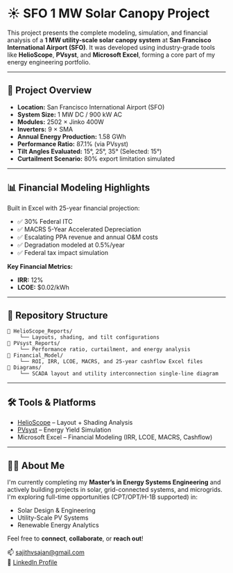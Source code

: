 # ☀️ SFO 1 MW Solar Canopy Project

This project presents the complete modeling, simulation, and financial analysis of a **1 MW utility-scale solar canopy system** at **San Francisco International Airport (SFO)**. It was developed using industry-grade tools like **HelioScope**, **PVsyst**, and **Microsoft Excel**, forming a core part of my energy engineering portfolio.

---

## 📌 Project Overview

- **Location:** San Francisco International Airport (SFO)
- **System Size:** 1 MW DC / 900 kW AC
- **Modules:** 2502 × Jinko 400W
- **Inverters:** 9 × SMA
- **Annual Energy Production:** 1.58 GWh
- **Performance Ratio:** 87.1% (via PVsyst)
- **Tilt Angles Evaluated:** 15°, 25°, 35° (Selected: 15°)
- **Curtailment Scenario:** 80% export limitation simulated

---

## 📊 Financial Modeling Highlights

Built in Excel with 25-year financial projection:
- ✅ 30% Federal ITC
- ✅ MACRS 5-Year Accelerated Depreciation
- ✅ Escalating PPA revenue and annual O&M costs
- ✅ Degradation modeled at 0.5%/year
- ✅ Federal tax impact simulation

**Key Financial Metrics:**
- **IRR:** 12%  
- **LCOE:** $0.02/kWh  

---

## 📁 Repository Structure

```
📂 HelioScope_Reports/
    └── Layouts, shading, and tilt configurations
📂 PVsyst_Reports/
    └── Performance ratio, curtailment, and energy analysis
📂 Financial_Model/
    └── ROI, IRR, LCOE, MACRS, and 25-year cashflow Excel files
📂 Diagrams/
    └── SCADA layout and utility interconnection single-line diagram
```

---

## 🛠️ Tools & Platforms

- [HelioScope](https://www.helioscope.com/) – Layout + Shading Analysis  
- [PVsyst](https://www.pvsyst.com/) – Energy Yield Simulation  
- Microsoft Excel – Financial Modeling (IRR, LCOE, MACRS, Cashflow)

---

## 👨‍💼 About Me

I'm currently completing my **Master’s in Energy Systems Engineering** and actively building projects in solar, grid-connected systems, and microgrids. I'm exploring full-time opportunities (CPT/OPT/H-1B supported) in:

- Solar Design & Engineering  
- Utility-Scale PV Systems  
- Renewable Energy Analytics  

Feel free to **connect**, **collaborate**, or **reach out**!

📫 [sajithvsajan@gmail.com](mailto:sajithvsajan@gmail.com)  
🔗 [LinkedIn Profile](https://www.linkedin.com/in/sajithvsajan/)
